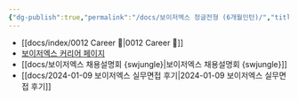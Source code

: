 ```yaml
---
{"dg-publish":true,"permalink":"/docs/보이저엑스 정글전형 (6개월인턴)/","title":"보이저엑스 정글전형 (6개월인턴)"}
---
```


- [[docs/index/0012 Career 💼\|0012 Career 💼]]
- [보이저엑스 커리어 페이지](https://v6xcareer.notion.site/Career-at-VoyagerX-9a267569be9d4be7b82d8089688abd91)
- [[docs/보이저엑스 채용설명회 {swjungle}\|보이저엑스 채용설명회 {swjungle}]]
- [[docs/2024-01-09 보이저엑스 실무면접 후기\|2024-01-09 보이저엑스 실무면접 후기]]
